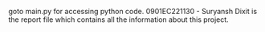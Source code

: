 goto main.py for accessing python code.
0901EC221130 - Suryansh Dixit is the report file which contains all the information about this project.
